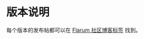 # 版本说明

<!--
https://github.com/flarum/docs/issues/22
https://laravel.com/docs/5.7/releases

## 版本计划

## 支持政策

## 发布说明
-->

每个版本的发布帖都可以在 [Flarum 社区博客标签](https://discuss.flarum.org/t/blog?sort=newest) 找到。
